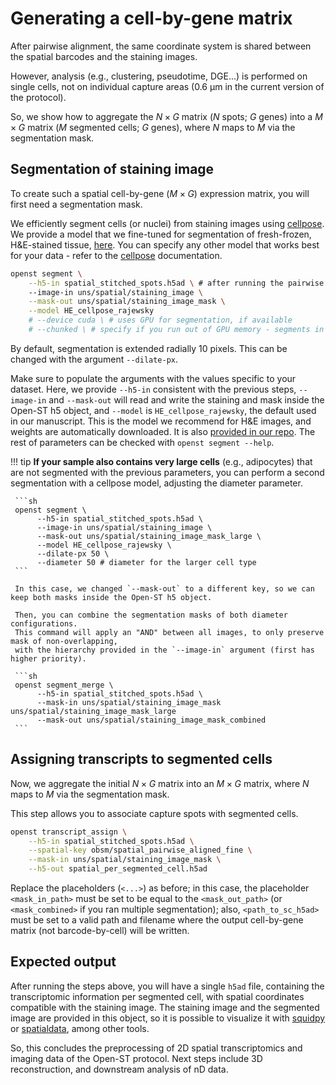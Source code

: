 # Generating a cell-by-gene matrix
After pairwise alignment, the same coordinate system is shared between the spatial barcodes and the
staining images. 

However, analysis (e.g., clustering, pseudotime, DGE...) is performed on single cells, not on individual capture areas 
(0.6 μm in the current version of the protocol).

So, we show how to aggregate the $N\times G$ matrix ($N$ spots; $G$ genes)
into a $M\times G$ matrix ($M$ segmented cells; $G$ genes), where $N$ maps to $M$ via the segmentation mask.

## Segmentation of staining image
To create such a spatial cell-by-gene ($M\times G$) expression matrix, you will first need a segmentation mask.

We efficiently segment cells (or nuclei) from staining images using [cellpose](https://github.com/MouseLand/cellpose).
We provide a model that we fine-tuned for segmentation of fresh-frozen, H&E-stained tissue,
[here](https://github.com/danilexn/openst/blob/main/models/HE_cellpose_rajewsky).
You can specify any other model that works best for your data -
refer to the [cellpose](https://cellpose.readthedocs.io/en/latest/index.html) documentation.

```sh
openst segment \
    --h5-in spatial_stitched_spots.h5ad \ # after running the pairwise alignment
    --image-in uns/spatial/staining_image \
    --mask-out uns/spatial/staining_image_mask \
    --model HE_cellpose_rajewsky
    # --device cuda \ # uses GPU for segmentation, if available
    # --chunked \ # specify if you run out of GPU memory - segments in chunks
```
By default, segmentation is extended radially 10 pixels. This can be changed with the argument `--dilate-px`.

Make sure to populate the arguments with the values specific to your dataset. Here, we provide `--h5-in` consistent
with the previous steps, `--image-in` and `--mask-out` will read and write the staining and mask inside the Open-ST h5 object,
and `--model` is `HE_cellpose_rajewsky`, the default used in our manuscript. This is the model we recommend for H&E images, and
weights are automatically downloaded. It is also [provided in our repo](https://github.com/rajewsky-lab/openst/blob/main/models/HE_cellpose_rajewsky).
The rest of parameters can be checked with `openst segment --help`.

!!! tip
     **If your sample also contains very large cells** (e.g., adipocytes) that are not segmented with the previous parameters,
     you can perform a second segmentation with a cellpose model, adjusting the diameter parameter.

     ```sh
     openst segment \
          --h5-in spatial_stitched_spots.h5ad \
          --image-in uns/spatial/staining_image \
          --mask-out uns/spatial/staining_image_mask_large \
          --model HE_cellpose_rajewsky \
          --dilate-px 50 \
          --diameter 50 # diameter for the larger cell type
     ```

     In this case, we changed `--mask-out` to a different key, so we can keep both masks inside the Open-ST h5 object.
     
     Then, you can combine the segmentation masks of both diameter configurations.
     This command will apply an "AND" between all images, to only preserve mask of non-overlapping,
     with the hierarchy provided in the `--image-in` argument (first has higher priority).

     ```sh
     openst segment_merge \
          --h5-in spatial_stitched_spots.h5ad \
          --mask-in uns/spatial/staining_image_mask uns/spatial/staining_image_mask_large
          --mask-out uns/spatial/staining_image_mask_combined
     ```

## Assigning transcripts to segmented cells
Now, we aggregate the initial $N\times G$ matrix into an $M\times G$ matrix,
where $N$ maps to $M$ via the segmentation mask.

This step allows you to associate capture spots with segmented cells.

```sh
openst transcript_assign \
    --h5-in spatial_stitched_spots.h5ad \
    --spatial-key obsm/spatial_pairwise_aligned_fine \
    --mask-in uns/spatial/staining_image_mask \
    --h5-out spatial_per_segmented_cell.h5ad
```

Replace the placeholders (`<...>`) as before; in this case, the placeholder `<mask_in_path>` must be set to
be equal to the `<mask_out_path>` (or `<mask_combined>` if you ran multiple segmentation); also, `<path_to_sc_h5ad>`
must be set to a valid path and filename where the output cell-by-gene matrix (not barcode-by-cell) will be written.

## Expected output
After running the steps above, you will have a single `h5ad` file, containing the transcriptomic information per segmented cell,
with spatial coordinates compatible with the staining image. The staining image and the segmented image are provided in this object,
so it is possible to visualize it with [squidpy](https://github.com/scverse/squidpy) or [spatialdata](https://github.com/scverse/spatialdata),
among other tools.

So, this concludes the preprocessing of 2D spatial transcriptomics and imaging data
of the Open-ST protocol. Next steps include 3D reconstruction, and
downstream analysis of nD data.